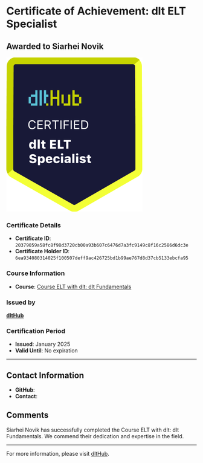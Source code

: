 
# Certificate of Achievement: dlt ELT Specialist

## Awarded to **Siarhei Novik**

![Course Image](../badges/dlt_ELT_specialist.png)

### Certificate Details
- **Certificate ID**: `20379059a58fc8f98d3720cb00a93b607c6476d7a3fc9149c8f16c2586d6dc3e`
- **Certificate Holder ID**: `6ea934080314025f100507deff9ac426725bd1b99ae767d8d37cb5133ebcfa95`

### Course Information
- **Course**: [Course ELT with dlt: dlt Fundamentals](https://github.com/dlt-hub/dlthub-education/tree/main/courses/dlt_fundamentals_dec_2024)

### Issued by
[**dltHub**](https://dlthub.com/) 

### Certification Period
- **Issued**: January 2025
- **Valid Until**: No expiration

---

## Contact Information
- **GitHub**: 
- **Contact**: 

## Comments
Siarhei Novik has successfully completed the Course ELT with dlt: dlt Fundamentals. We commend their dedication and expertise in the field.

---

For more information, please visit [dltHub](https://dlthub.com/).
    